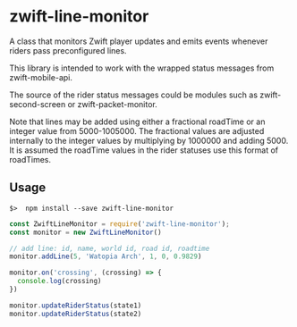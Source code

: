 # zwift-line-monitor
A class that monitors Zwift player updates and emits events whenever riders pass preconfigured lines.

This library is intended to work with the wrapped status messages from zwift-mobile-api.

The source of the rider status messages could be modules such as zwift-second-screen or zwift-packet-monitor.

Note that lines may be added using either a fractional roadTime or an integer value from 5000-1005000. The fractional
values are adjusted internally to the integer values by multiplying by 1000000 and adding 5000. It is assumed the
roadTime values in the rider statuses use this format of roadTimes.

## Usage
```
$>  npm install --save zwift-line-monitor
```

```javascript
const ZwiftLineMonitor = require('zwift-line-monitor');
const monitor = new ZwiftLineMonitor()

// add line: id, name, world id, road id, roadtime
monitor.addLine(5, 'Watopia Arch', 1, 0, 0.9829)

monitor.on('crossing', (crossing) => {
  console.log(crossing)
})

monitor.updateRiderStatus(state1)
monitor.updateRiderStatus(state2)
```
